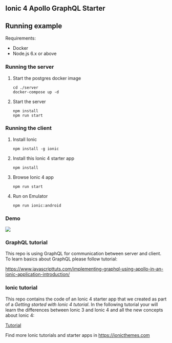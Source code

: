 ## Ionic 4 Apollo GraphQL Starter

## Running example

Requirements:

- Docker
- Node.js 6.x or above

### Running the server

1. Start the postgres docker image

   ```shell
   cd ./server
   docker-compose up -d
   ```

1. Start the server

   ```shell
   npm install
   npm run start
   ```

### Running the client


1. Install Ionic

   ```shell
   npm install -g ionic
   ```

1. Install this Ionic 4 starter app

   ```shell
   npm install
   ```

1. Browse Ionic 4 app
   
   ```shell
   npm run start
   ```

1. Run on Emulator

   ```shell
   npm run ionic:android
   ```

### Demo

![](./resources/screenshot.png)

### GraphQL tutorial

This repo is using GraphQL for communication between server and client.
To learn basics about GraphQL please follow tutorial:

https://www.javascripttuts.com/implementing-graphql-using-apollo-in-an-ionic-application-introduction/

### Ionic tutorial

This repo contains the code of an Ionic 4 starter app that we created as part of a *Getting started with Ionic 4 tutorial*. In the following tutorial your will learn the differences between Ionic 3 and Ionic 4 and all the new concepts about Ionic 4:

[Tutorial](https://ionicthemes.com/tutorials/about/ionic-4-vs-ionic-3)

Find more Ionic tutorials and starter apps in https://ionicthemes.com
